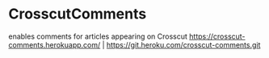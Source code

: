 # CrosscutComments
enables comments for articles appearing on Crosscut
https://crosscut-comments.herokuapp.com/ | https://git.heroku.com/crosscut-comments.git
